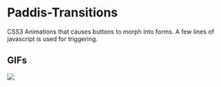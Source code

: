 # Paddis-Transitions
CSS3 Animations that causes buttons to morph into forms. A few lines of javascript is used for triggering.

## GIFs

![](https://media.giphy.com/media/xT9IgDbKxTG8vb3u7u/giphy.gif)

